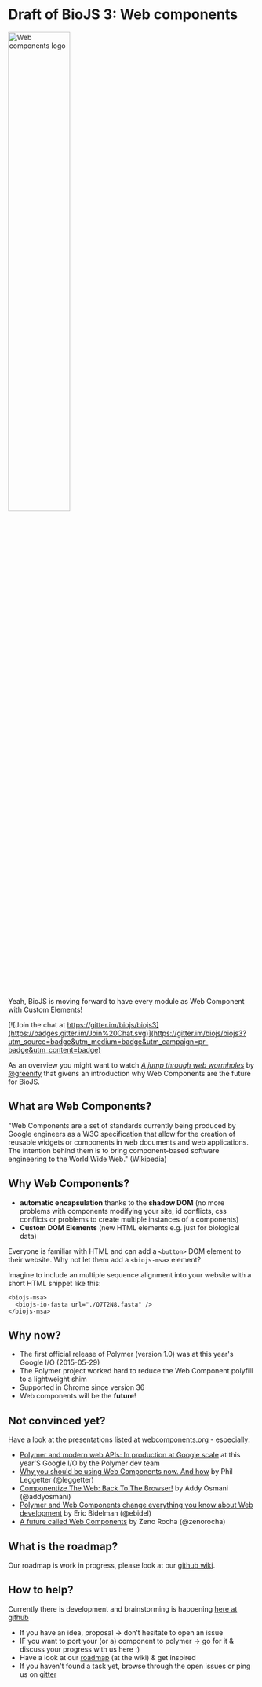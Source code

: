 # Draft of BioJS 3: Web components

<img width="50%" alt="Web components logo" src="http://webcomponents.org/img/logo.svg" />

Yeah, BioJS is moving forward to have every module as Web Component with Custom Elements!
 
[![Join the chat at https://gitter.im/biojs/biojs3](https://badges.gitter.im/Join%20Chat.svg)](https://gitter.im/biojs/biojs3?utm_source=badge&utm_medium=badge&utm_campaign=pr-badge&utm_content=badge)

As an overview you might want to watch [_A jump through web wormholes_](https://www.youtube.com/watch?v=zja0ghmVqjw) by [@greenify](github.com/greenify) that givens an introduction why Web Components are the future for BioJS.

What are Web Components?
------------------------

"Web Components are a set of standards currently being produced by Google engineers as a W3C specification that allow for the creation of reusable widgets or components in web documents and web applications. The intention behind them is to bring component-based software engineering to the World Wide Web." (Wikipedia)

Why Web Components?
-------------------

* __automatic encapsulation__ thanks to the __shadow DOM__ (no more problems with components modifying your site, id conflicts, css conflicts or problems to create multiple instances of a components)
* __Custom DOM Elements__ (new HTML elements e.g. just for biological data)

Everyone is familiar with HTML and can add a `<button>` DOM element to their website. Why not let them add a `<biojs-msa>` element?

Imagine to include an multiple sequence alignment into your website with a short HTML snippet like this:

```
<biojs-msa>
  <biojs-io-fasta url="./Q7T2N8.fasta" />
</biojs-msa>
```

Why now?
--------

* The first official release of Polymer (version 1.0) was at this year's Google I/O (2015-05-29)
* The Polymer project worked hard to reduce the Web Component polyfill to a lightweight shim
* Supported in Chrome since version 36
* Web components will be the __future__!

Not convinced yet?
------------------

Have a look at the presentations listed at [webcomponents.org](http://webcomponents.org/presentations/) - especially:
* [Polymer and modern web APIs: In production at Google scale](https://www.youtube.com/watch?v=fD2As5RmM8Q) at this year'S Google I/O by the Polymer dev team
* [Why you should be using Web Components now. And how](https://leggetter.github.io/web-components-now/dunddd-2014/#1) by Phil Leggetter (@leggetter)
* [Componentize The Web: Back To The Browser!](https://www.youtube.com/watch?v=GOPXVLxp9Nc) by Addy Osmani
(@addyosmani)
* [Polymer and Web Components change everything you know about Web development](https://www.youtube.com/watch?v=8OJ7ih8EE7s) by Eric Bidelman (@ebidel)
* [A future called Web Components](https://vimeo.com/97308701) by Zeno Rocha (@zenorocha)

What is the roadmap?
---------------------

Our roadmap is work in progress, please look at our [github wiki](https://github.com/biojs/biojs3/wiki).

How to help?
------------

Currently there is development and brainstorming is happening [here at github](https://github.com/biojs/biojs3)

* If you have an idea, proposal -> don’t hesitate to open an issue
* IF you want to port your (or a) component to polymer -> go for it & discuss your progress with us here :)
* Have a look at our [roadmap](https://github.com/biojs/biojs3/wiki) (at the wiki) & get inspired
* If you haven't found a task yet, browse through the open issues or ping us on [gitter](https://gitter.im/biojs/biojs)
